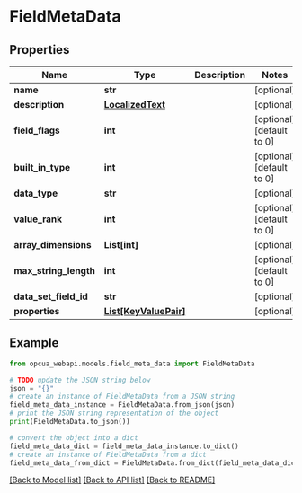 # FieldMetaData


## Properties

Name | Type | Description | Notes
------------ | ------------- | ------------- | -------------
**name** | **str** |  | [optional] 
**description** | [**LocalizedText**](LocalizedText.md) |  | [optional] 
**field_flags** | **int** |  | [optional] [default to 0]
**built_in_type** | **int** |  | [optional] [default to 0]
**data_type** | **str** |  | [optional] 
**value_rank** | **int** |  | [optional] [default to 0]
**array_dimensions** | **List[int]** |  | [optional] 
**max_string_length** | **int** |  | [optional] [default to 0]
**data_set_field_id** | **str** |  | [optional] 
**properties** | [**List[KeyValuePair]**](KeyValuePair.md) |  | [optional] 

## Example

```python
from opcua_webapi.models.field_meta_data import FieldMetaData

# TODO update the JSON string below
json = "{}"
# create an instance of FieldMetaData from a JSON string
field_meta_data_instance = FieldMetaData.from_json(json)
# print the JSON string representation of the object
print(FieldMetaData.to_json())

# convert the object into a dict
field_meta_data_dict = field_meta_data_instance.to_dict()
# create an instance of FieldMetaData from a dict
field_meta_data_from_dict = FieldMetaData.from_dict(field_meta_data_dict)
```
[[Back to Model list]](../README.md#documentation-for-models) [[Back to API list]](../README.md#documentation-for-api-endpoints) [[Back to README]](../README.md)


